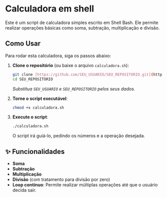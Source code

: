 # Calculadora em shell

Este é um script de calculadora simples escrito em Shell Bash. Ele permite realizar operações básicas como soma, subtração, multiplicação e divisão.

## Como Usar

Para rodar esta calculadora, siga os passos abaixo:

1.  **Clone o repositório** (ou baixe o arquivo `calculadora.sh`):

    ```bash
    git clone [https://github.com/SEU_USUARIO/SEU_REPOSITORIO.git](https://github.com/SEU_USUARIO/SEU_REPOSITORIO.git)
    cd SEU_REPOSITORIO
    ```

    *Substitua `SEU_USUARIO` e `SEU_REPOSITORIO` pelos seus dados.*

2.  **Torne o script executável**:

    ```bash
    chmod +x calculadora.sh
    ```

3.  **Execute o script**:

    ```bash
    ./calculadora.sh
    ```

    O script irá guiá-lo, pedindo os números e a operação desejada.

## ✨ Funcionalidades

* **Soma**
* **Subtração**
* **Multiplicação**
* **Divisão** (com tratamento para divisão por zero)
* **Loop contínuo**: Permite realizar múltiplas operações até que o usuário decida sair.
